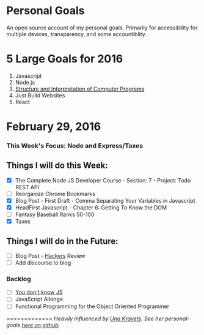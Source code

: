 # Personal Goals

An open source account of my personal goals. Primarily for accessibility for multiple devices, transparency, and some accountiblity.

# 5 Large Goals for 2016

1. Javascript
2. Node.js
3. [Structure and Interpretation of Computer Programs](https://mitpress.mit.edu/sicp/)
4. Just Build Websites
5. React

# February 29, 2016 

### This Week's Focus: Node and Express/Taxes


## Things I will do this Week:

- [x] The Complete Node JS Developer Course - Section: 7 - Project: Todo REST API
- [ ] Reorganize Chrome Bookmarks
- [x] Blog Post - First Draft - Comma Separating Your Variables in Javascript
- [x] HeadFirst Javascript - Chapter 6: Getting To Know the DOM
- [ ] Fantasy Baseball Ranks 50-100
- [x] Taxes

## Things I will do in the Future: 

- [ ] Blog Post -
[Hackers](http://www.amazon.com/Hackers-Computer-Revolution-Anniversary-Edition/dp/1449388396) Review
- [ ] Add discourse to blog

### Backlog

- [ ] [You don't know JS](https://github.com/getify/You-Dont-Know-JS)
- [ ] JavaScript Allonge 
- [ ] Functional Programming for the Object Oriented Programmer

=============
*Heavily influenced by [Una Kravets](http://unakravets.com/). See her personal-goals [here on github](https://github.com/una/personal-goals).*
